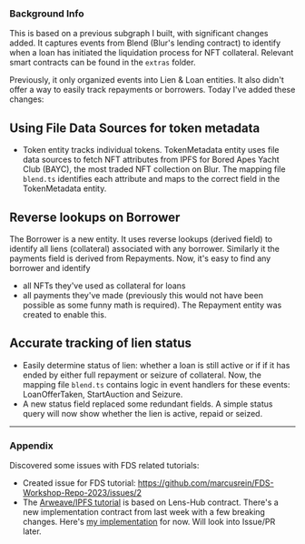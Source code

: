 
### Background Info
This is based on a previous subgraph I built, with significant changes added. It captures events from Blend (Blur's lending contract) to identify when a loan has initiated the liquidation process for NFT collateral. Relevant smart contracts can be found in the `extras` folder.

Previously, it only organized events into Lien & Loan entities. It also didn't offer a way to easily track repayments or borrowers. Today I've added these changes:
## Using File Data Sources for token metadata
- Token entity tracks individual tokens. TokenMetadata entity uses file data sources to fetch NFT attributes from IPFS for Bored Apes Yacht Club (BAYC), the most traded NFT collection on Blur. The mapping file `blend.ts` identifies each attribute and maps to the correct field in the TokenMetadata entity.

## Reverse lookups on Borrower 
The Borrower is a new entity. It uses reverse lookups (derived field) to identify all liens (collateral) associated with any borrower. Similarly it the payments field is derived from Repayments.
Now, it's easy to find any borrower and identify
 - all NFTs they've used as collateral for loans
 - all payments they've made (previously this would not have been possible as some funny math is required). The Repayment entity was created to enable this.

 ## Accurate tracking of lien status
  - Easily determine status of lien: whether a loan is still active or if if it has ended by either full repayment or seizure of collateral. Now, the mapping file `blend.ts` contains logic in event handlers for these events: LoanOfferTaken, StartAuction and Seizure. 
  - A new status field replaced some redundant fields. A simple status query will now show whether the lien is active, repaid or seized.



----
### Appendix
Discovered some issues with FDS related tutorials:
 - Created issue for FDS tutorial: https://github.com/marcusrein/FDS-Workshop-Repo-2023/issues/2
 - The [Arweave/IPFS tutorial](https://thegraph.com/blog/file-data-sources-tutorial/) is based on Lens-Hub contract. There's a new implementation contract from last week with a few breaking changes. Here's [my implementation](https://github.com/alinobrasil/subgraph_fds_lenshub) for now.  Will look into Issue/PR later.
